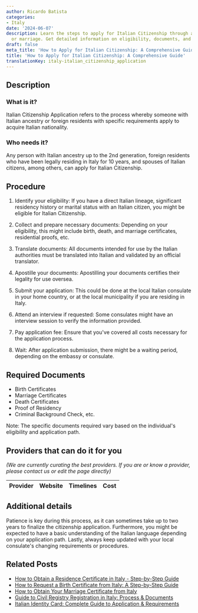 ```yaml
---
author: Ricardo Batista
categories:
- Italy
date: '2024-06-07'
description: Learn the steps to apply for Italian Citizenship through ancestry, residency,
  or marriage. Get detailed information on eligibility, documents, and procedures.
draft: false
meta_title: 'How to Apply for Italian Citizenship: A Comprehensive Guide'
title: 'How to Apply for Italian Citizenship: A Comprehensive Guide'
translationKey: italy-italian_citizenship_application
---
```





## Description
### What is it?
Italian Citizenship Application refers to the process whereby someone with Italian ancestry or foreign residents with specific requirements apply to acquire Italian nationality.

### Who needs it?
Any person with Italian ancestry up to the 2nd generation, foreign residents who have been legally residing in Italy for 10 years, and spouses of Italian citizens, among others, can apply for Italian Citizenship.

## Procedure

1. Identify your eligibility: If you have a direct Italian lineage, significant residency history or marital status with an Italian citizen, you might be eligible for Italian Citizenship.

2. Collect and prepare necessary documents: Depending on your eligibility, this might include birth, death, and marriage certificates, residential proofs, etc.

3. Translate documents: All documents intended for use by the Italian authorities must be translated into Italian and validated by an official translator.

4. Apostille your documents: Apostilling your documents certifies their legality for use oversea.

5. Submit your application: This could be done at the local Italian consulate in your home country, or at the local municipality if you are residing in Italy.

6. Attend an interview if requested: Some consulates might have an interview session to verify the information provided.

7. Pay application fee: Ensure that you've covered all costs necessary for the application process.

8. Wait: After application submission, there might be a waiting period, depending on the embassy or consulate.

## Required Documents
- Birth Certificates
- Marriage Certificates
- Death Certificates
- Proof of Residency
- Criminal Background Check, etc.

Note: The specific documents required vary based on the individual's eligibility and application path.

## Providers that can do it for you

_(We are currently curating the best providers. If you are or know a provider, please contact us or edit the page directly)_

| Provider        |     Website     |     Timelines    |       Cost      |
| --------------- | --------------- |  :-------------: | :-------------: |

## Additional details
Patience is key during this process, as it can sometimes take up to two years to finalize the citizenship application. Furthermore, you might be expected to have a basic understanding of the Italian language depending on your application path. Lastly, always keep updated with your local consulate's changing requirements or procedures.


## Related Posts

- [How to Obtain a Residence Certificate in Italy - Step-by-Step Guide](https://tramitit.com/guides/italy/residence_certificate_request/)
- [How to Request a Birth Certificate from Italy: A Step-by-Step Guide](https://tramitit.com/guides/italy/birth_certificate_request/)
- [How to Obtain Your Marriage Certificate from Italy](https://tramitit.com/guides/italy/marriage_certificate_request/)
- [Guide to Civil Registry Registration in Italy: Process & Documents](https://tramitit.com/guides/italy/registration_in_the_civil_registry/)
- [Italian Identity Card: Complete Guide to Application & Requirements](https://tramitit.com/guides/italy/identity_card_request/)